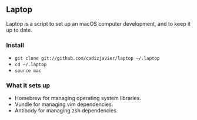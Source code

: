 ## Laptop

Laptop is a script to set up an macOS computer development, and to keep it up to date.

### Install

 - `git clone git://github.com/cadizjavier/laptop ~/.laptop`
 - `cd ~/.laptop`
 - `source mac`

### What it sets up

 - Homebrew for managing operating system libraries.
 - Vundle for managing vim dependencies.
 - Antibody for managing zsh dependencies.
